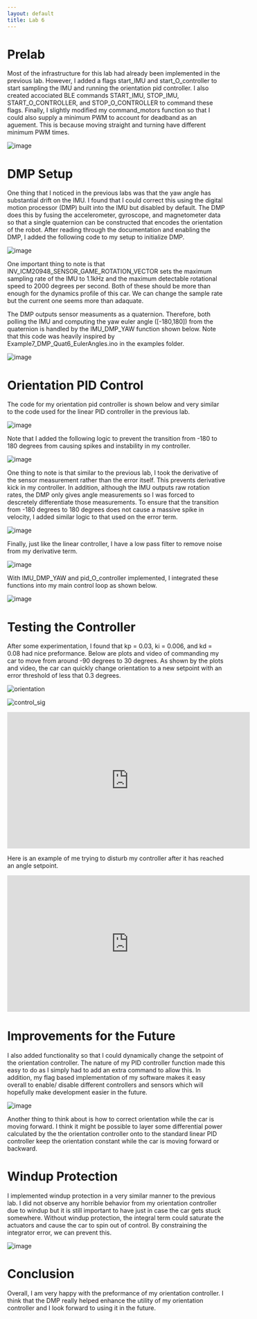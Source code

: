 ```yaml
---
layout: default
title: Lab 6
---
```


# Prelab

Most of the infrastructure for this lab had already been implemented in the previous lab. However, I added a flags start_IMU and start_O_controller to start sampling the IMU and running the orientation pid controller. I also created accociated BLE commands START_IMU, STOP_IMU, START_O_CONTROLLER, and STOP_O_CONTROLLER to command these flags. Finally, I slightly modified my command_motors function so that I could also supply a minimum PWM to account for deadband as an aguement. This is because moving straight and turning have different minimum PWM times.

![image](https://github.com/user-attachments/assets/44572e98-0bb9-4915-b9b0-b2a97e77cacc)

# DMP Setup

One thing that I noticed in the previous labs was that the yaw angle has substantial drift on the IMU. I found that I could correct this using the digital motion processor (DMP) built into the IMU but disabled by default. The DMP does this by fusing the accelerometer, gyroscope, and magnetometer data so that a single quaternion can be constructed that encodes the orientation of the robot. After reading through the documentation and enabling the DMP, I added the following code to my setup to initialize DMP. 

![image](https://github.com/user-attachments/assets/8c299303-5281-443f-950d-76a64afa2f1b)

One important thing to note is that INV_ICM20948_SENSOR_GAME_ROTATION_VECTOR sets the maximum sampling rate of the IMU to 1.1kHz and the maximum detectable rotational speed to 2000 degrees per second. Both of these should be more than enough for the dynamics profile of this car. We can change the sample rate but the current one seems more than adaquate. 

The DMP outputs sensor measuments as a quaternion. Therefore, both polling the IMU and computing the yaw euler angle ([-180,180]) from the quaternion is handled by the IMU_DMP_YAW function shown below. Note that this code was heavily inspired by Example7_DMP_Quat6_EulerAngles.ino in the examples folder. 

![image](https://github.com/user-attachments/assets/fde2d86d-9aaf-498a-b44a-018b66625c61)

# Orientation PID Control

The code for my orientation pid controller is shown below and very similar to the code used for the linear PID controller in the previous lab.

![image](https://github.com/user-attachments/assets/187f7e12-2b88-40d5-bd4b-3a696e4b1020)

Note that I added the following logic to prevent the transition from -180 to 180 degrees from causing spikes and instability in my controller.

![image](https://github.com/user-attachments/assets/176fbf3b-3ccc-4765-ba68-d43f307b85b4)

One thing to note is that similar to the previous lab, I took the derivative of the sensor measurement rather than the error itself. This prevents derivative kick in my controller. In addition, although the IMU outputs raw rotation rates, the DMP only gives angle measurements so I was forced to descretely differentiate those measurements. To ensure that the transition from -180 degrees to 180 degrees does not cause a massive spike in velocity, I added similar logic to that used on the error term.

![image](https://github.com/user-attachments/assets/751f2a73-e214-4fc6-a41c-dc9e0e558416)

Finally, just like the linear controller, I have a low pass filter to remove noise from my derivative term. 

![image](https://github.com/user-attachments/assets/dfab47d6-fb8a-4878-9bc9-ff95a85aed51)

With IMU_DMP_YAW and pid_O_controller implemented, I integrated these functions into my main control loop as shown below.

![image](https://github.com/user-attachments/assets/c0aadf2f-11bf-42e6-bb35-62eeadc37201)

# Testing the Controller

After some experimentation, I found that kp = 0.03, ki = 0.006, and kd = 0.08 had nice preformance. Below are plots and video of commanding my car to move from around -90 degrees to 30 degrees. As shown by the plots and video, the car can quickly change orientation to a new setpoint with an error threshold of less that 0.3 degrees.

![orientation](https://github.com/user-attachments/assets/2328423d-595f-4174-9cff-9a232ebf9661)

![control_sig](https://github.com/user-attachments/assets/fd840186-342b-41d1-89ed-c05fe49dc9dd)

<iframe width="560" height="315" src="https://www.youtube.com/embed/kDg8-Fvx0Cg" frameborder="0" allow="accelerometer; autoplay; encrypted-media; gyroscope; picture-in-picture" allowfullscreen></iframe>

Here is an example of me trying to disturb my controller after it has reached an angle setpoint.

<iframe width="560" height="315" src="https://www.youtube.com/embed/b9SBJ4yOQyQ" frameborder="0" allow="accelerometer; autoplay; encrypted-media; gyroscope; picture-in-picture" allowfullscreen></iframe>

# Improvements for the Future

I also added functionality so that I could dynamically change the setpoint of the orientation controller. The nature of my PID controller function made this easy to do as I simply had to add an extra command to allow this. In addition, my flag based implementation of my software makes it easy overall to enable/ disable different controllers and sensors which will hopefully make development easier in the future.

![image](https://github.com/user-attachments/assets/998b91c9-aa97-4f4c-871e-1d60c685b5aa)

Another thing to think about is how to correct orientation while the car is moving forward. I think it might be possible to layer some differential power calculated by the the orientation controller onto to the standard linear PID controller keep the orientation constant while the car is moving forward or backward. 

# Windup Protection

I implemented windup protection in a very similar manner to the previous lab. I did not observe any horrible behavior from my orientation controller due to windup but it is still important to have just in case the car gets stuck somewhere. Without windup protection, the integral term could saturate the actuators and cause the car to spin out of control. By constraining the integrator error, we can prevent this.

![image](https://github.com/user-attachments/assets/670732a3-d97e-4be9-ba85-d6b166c3568e)

# Conclusion

Overall, I am very happy with the preformance of my orientation controller. I think that the DMP really helped enhance the utility of my orientation controller and I look forward to using it in the future.















